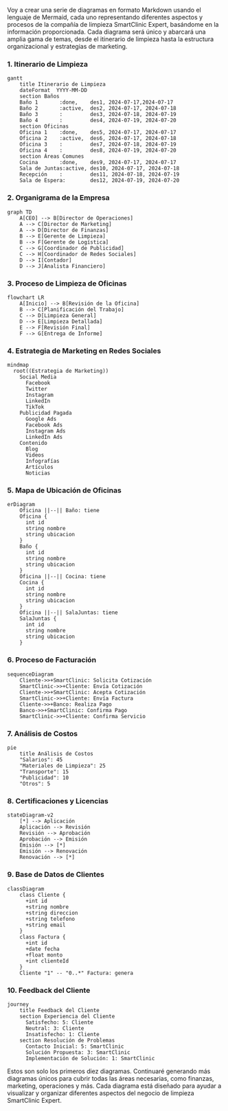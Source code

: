 Voy a crear una serie de diagramas en formato Markdown usando el lenguaje de Mermaid, cada uno representando diferentes aspectos y procesos de la compañía de limpieza SmartClinic Expert, basándome en la información proporcionada. Cada diagrama será único y abarcará una amplia gama de temas, desde el itinerario de limpieza hasta la estructura organizacional y estrategias de marketing.

### 1. Itinerario de Limpieza
```mermaid
gantt
    title Itinerario de Limpieza
    dateFormat  YYYY-MM-DD
    section Baños
    Baño 1       :done,    des1, 2024-07-17,2024-07-17
    Baño 2       :active,  des2, 2024-07-17, 2024-07-18
    Baño 3       :         des3, 2024-07-18, 2024-07-19
    Baño 4       :         des4, 2024-07-19, 2024-07-20
    section Oficinas
    Oficina 1    :done,    des5, 2024-07-17, 2024-07-17
    Oficina 2    :active,  des6, 2024-07-17, 2024-07-18
    Oficina 3    :         des7, 2024-07-18, 2024-07-19
    Oficina 4    :         des8, 2024-07-19, 2024-07-20
    section Áreas Comunes
    Cocina       :done,    des9, 2024-07-17, 2024-07-17
    Sala de Juntas:active, des10, 2024-07-17, 2024-07-18
    Recepción    :         des11, 2024-07-18, 2024-07-19
    Sala de Espera:        des12, 2024-07-19, 2024-07-20
```

### 2. Organigrama de la Empresa
```mermaid
graph TD
    A[CEO] --> B[Director de Operaciones]
    A --> C[Director de Marketing]
    A --> D[Director de Finanzas]
    B --> E[Gerente de Limpieza]
    B --> F[Gerente de Logística]
    C --> G[Coordinador de Publicidad]
    C --> H[Coordinador de Redes Sociales]
    D --> I[Contador]
    D --> J[Analista Financiero]
```

### 3. Proceso de Limpieza de Oficinas
```mermaid
flowchart LR
    A[Inicio] --> B[Revisión de la Oficina]
    B --> C[Planificación del Trabajo]
    C --> D[Limpieza General]
    D --> E[Limpieza Detallada]
    E --> F[Revisión Final]
    F --> G[Entrega de Informe]
```

### 4. Estrategia de Marketing en Redes Sociales
```mermaid
mindmap
  root((Estrategia de Marketing))
    Social Media
      Facebook
      Twitter
      Instagram
      LinkedIn
      TikTok
    Publicidad Pagada
      Google Ads
      Facebook Ads
      Instagram Ads
      LinkedIn Ads
    Contenido
      Blog
      Videos
      Infografías
      Artículos
      Noticias
```

### 5. Mapa de Ubicación de Oficinas
```mermaid
erDiagram
    Oficina ||--|| Baño: tiene
    Oficina {
      int id
      string nombre
      string ubicacion
    }
    Baño {
      int id
      string nombre
      string ubicacion
    }
    Oficina ||--|| Cocina: tiene
    Cocina {
      int id
      string nombre
      string ubicacion
    }
    Oficina ||--|| SalaJuntas: tiene
    SalaJuntas {
      int id
      string nombre
      string ubicacion
    }
```

### 6. Proceso de Facturación
```mermaid
sequenceDiagram
    Cliente->>+SmartClinic: Solicita Cotización
    SmartClinic->>+Cliente: Envía Cotización
    Cliente->>+SmartClinic: Acepta Cotización
    SmartClinic->>+Cliente: Envía Factura
    Cliente->>+Banco: Realiza Pago
    Banco->>+SmartClinic: Confirma Pago
    SmartClinic->>+Cliente: Confirma Servicio
```

### 7. Análisis de Costos
```mermaid
pie
    title Análisis de Costos
    "Salarios": 45
    "Materiales de Limpieza": 25
    "Transporte": 15
    "Publicidad": 10
    "Otros": 5
```

### 8. Certificaciones y Licencias
```mermaid
stateDiagram-v2
    [*] --> Aplicación
    Aplicación --> Revisión
    Revisión --> Aprobación
    Aprobación --> Emisión
    Emisión --> [*]
    Emisión --> Renovación
    Renovación --> [*]
```

### 9. Base de Datos de Clientes
```mermaid
classDiagram
    class Cliente {
      +int id
      +string nombre
      +string direccion
      +string telefono
      +string email
    }
    class Factura {
      +int id
      +date fecha
      +float monto
      +int clienteId
    }
    Cliente "1" -- "0..*" Factura: genera
```

### 10. Feedback del Cliente
```mermaid
journey
    title Feedback del Cliente
    section Experiencia del Cliente
      Satisfecho: 5: Cliente
      Neutral: 3: Cliente
      Insatisfecho: 1: Cliente
    section Resolución de Problemas
      Contacto Inicial: 5: SmartClinic
      Solución Propuesta: 3: SmartClinic
      Implementación de Solución: 1: SmartClinic
```

Estos son solo los primeros diez diagramas. Continuaré generando más diagramas únicos para cubrir todas las áreas necesarias, como finanzas, marketing, operaciones y más. Cada diagrama está diseñado para ayudar a visualizar y organizar diferentes aspectos del negocio de limpieza SmartClinic Expert.
